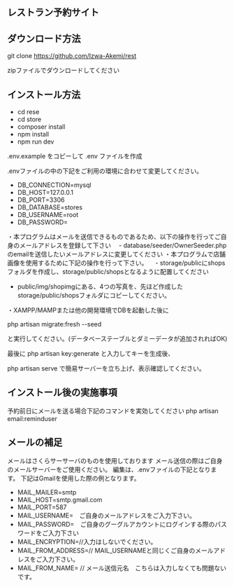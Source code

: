 ## レストラン予約サイト　

## ダウンロード方法

git clone https://github.com/Izwa-Akemi/rest

zipファイルでダウンロードしてください

## インストール方法

- cd rese
- cd store
- composer install
- npm install
- npm run dev

.env.example をコピーして .env ファイルを作成

.envファイルの中の下記をご利用の環境に合わせて変更してください。

- DB_CONNECTION=mysql
- DB_HOST=127.0.0.1
- DB_PORT=3306
- DB_DATABASE=stores
- DB_USERNAME=root
- DB_PASSWORD=

・本プログラムはメールを送信できるものであるため、以下の操作を行ってご自身のメールアドレスを登録して下さい
　- database/seeder/OwnerSeeder.phpのemailを送信したいメールアドレスに変更してください
・本プログラムで店舗画像を使用するために下記の操作を行って下さい。
　- storage/publicにshopsフォルダを作成し、storage/public/shopsとなるように配置してください
 - public/img/shopimgにある、4つの写真を、先ほど作成したstorage/public/shopsフォルダにコピーしてください。

・XAMPP/MAMPまたは他の開発環境でDBを起動した後に

php artisan migrate:fresh --seed

と実行してください。(データベーステーブルとダミーデータが追加されればOK)

最後に
php artisan key:generate
と入力してキーを生成後、

php artisan serve
で簡易サーバーを立ち上げ、表示確認してください。


## インストール後の実施事項

予約前日にメールを送る場合下記のコマンドを実効してください
php artisan email:reminduser

## メールの補足

メールはさくらサーサーバのものを使用しております
メール送信の際はご自身のメールサーバーをご使用ください。
編集は、.envファイルの下記となります。
下記はGmailを使用した際の例となります。
- MAIL_MAILER=smtp
- MAIL_HOST=smtp.gmail.com
- MAIL_PORT=587
- MAIL_USERNAME=　ご自身のメールアドレスをご入力下さい。
- MAIL_PASSWORD=　ご自身のグーグルアカウントにログインする際のパスワードをご入力下さい
- MAIL_ENCRYPTION=//入力はしないでください。
- MAIL_FROM_ADDRESS=// MAIL_USERNAMEと同じくご自身のメールアドレスをご入力下さい。
- MAIL_FROM_NAME= // メール送信元名　こちらは入力しなくても問題ないです。


